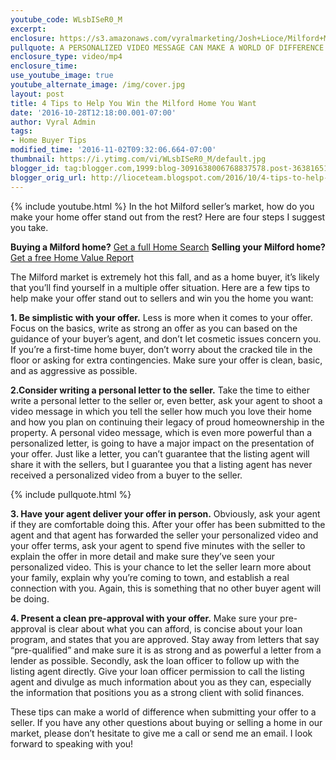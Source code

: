 ```yaml
---
youtube_code: WLsbISeR0_M
excerpt:
enclosure: https://s3.amazonaws.com/vyralmarketing/Josh+Lioce/Milford+MA+Real+Estate+Agent-+4+ways+to+make+your+home+offer+stand+out.mp4
pullquote: A PERSONALIZED VIDEO MESSAGE CAN MAKE A WORLD OF DIFFERENCE TO A SELLER.
enclosure_type: video/mp4
enclosure_time:
use_youtube_image: true
youtube_alternate_image: /img/cover.jpg
layout: post
title: 4 Tips to Help You Win the Milford Home You Want
date: '2016-10-28T12:18:00.001-07:00'
author: Vyral Admin
tags:
- Home Buyer Tips
modified_time: '2016-11-02T09:32:06.664-07:00'
thumbnail: https://i.ytimg.com/vi/WLsbISeR0_M/default.jpg
blogger_id: tag:blogger.com,1999:blog-3091638006768837578.post-363816516390727733
blogger_orig_url: http://lioceteam.blogspot.com/2016/10/4-tips-to-help-you-win-milford-home-you.html
---
```

{% include youtube.html %}
In the hot Milford seller’s market, how do you make your home offer stand out from the rest? Here are four steps I suggest you take.

**Buying a Milford home?** <a href="http://www.lioceteam.com/search/criteria/gp_1/s_2" target="_blank">Get a full Home Search</a>
**Selling your Milford home?** <a href="http://www.eppraisal.com/partner/index/9177/" target="_blank">Get a free Home Value Report</a>

The Milford market is extremely hot this fall, and as a home buyer, it’s likely that you’ll find yourself in a multiple offer situation. Here are a few tips to help make your offer stand out to sellers and win you the home you want:

**1. Be simplistic with your offer.** Less is more when it comes to your offer. Focus on the basics, write as strong an offer as you can based on the guidance of your buyer’s agent, and don’t let cosmetic issues concern you. If you’re a first-time home buyer, don’t worry about the cracked tile in the floor or asking for extra contingencies. Make sure your offer is clean, basic, and as aggressive as possible.

**2.Consider writing a personal letter to the seller.** Take the time to either write a personal letter to the seller or, even better, ask your agent to shoot a video message in which you tell the seller how much you love their home and how you plan on continuing their legacy of proud homeownership in the property. A personal video message, which is even more powerful than a personalized letter, is going to have a major impact on the presentation of your offer. Just like a letter, you can’t guarantee that the listing agent will share it with the sellers, but I guarantee you that a listing agent has never received a personalized video from a buyer to the seller.

{% include pullquote.html %}

**3. Have your agent deliver your offer in person.** Obviously, ask your agent if they are comfortable doing this. After your offer has been submitted to the agent and that agent has forwarded the seller your personalized video and your offer terms, ask your agent to spend five minutes with the seller to explain the offer in more detail and make sure they’ve seen your personalized video. This is your chance to let the seller learn more about your family, explain why you’re coming to town, and establish a real connection with you. Again, this is something that no other buyer agent will be doing.

**4. Present a clean pre-approval with your offer.** Make sure your pre-approval is clear about what you can afford, is concise about your loan program, and states that you are approved. Stay away from letters that say “pre-qualified” and make sure it is as strong and as powerful a letter from a lender as possible. Secondly, ask the loan officer to follow up with the listing agent directly. Give your loan officer permission to call the listing agent and divulge as much information about you as they can, especially the information that positions you as a strong client with solid finances.

These tips can make a world of difference when submitting your offer to a seller. If you have any other questions about buying or selling a home in our market, please don’t hesitate to give me a call or send me an email. I look forward to speaking with you!
